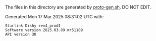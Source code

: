 The files in this directory are generated by [proto-gen.sh](../../scripts/proto-gen.sh). DO NOT EDIT.

Generated Mon 17 Mar 2025 08:31:02 UTC with:
```
Starlink Dishy rev4_prod1
Software version 2025.03.09.mr51189
API version 30
```
